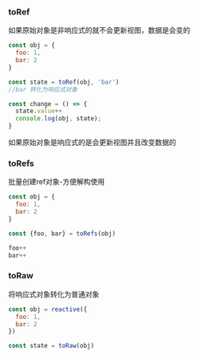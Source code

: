 ### toRef 
如果原始对象是非响应式的就不会更新视图，数据是会变的

```javascript
const obj = {
  foo: 1,
  bar: 2
}

const state = toRef(obj, 'bar')
//bar 转化为响应式对象

const change = () => {
  state.value++
  console.log(obj, state);
}

```
如果原始对象是响应式的是会更新视图并且改变数据的

### toRefs
批量创建ref对象-方便解构使用
```javascript
const obj = {
  foo: 1,
  bar: 2
}

const {foo, bar} = toRefs(obj)

foo++
bar++
```

### toRaw
将响应式对象转化为普通对象
```javascript
const obj = reactive({
  foo: 1,
  bar: 2
})

const state = toRaw(obj)

```

